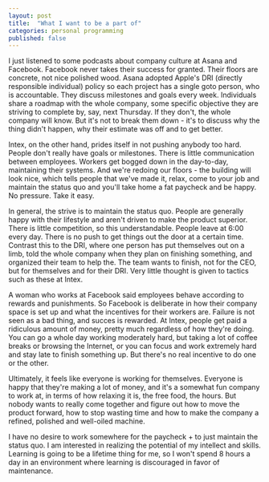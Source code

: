 ```yaml
---
layout: post
title:  "What I want to be a part of"
categories: personal programming
published: false
---
```


I just listened to some podcasts about company culture at Asana and Facebook. Facebook never takes their success for granted. Their floors are concrete, not nice polished wood. Asana adopted Apple's DRI (directly responsible individual) policy so each project has a single goto person, who is accountable. They discuss milestones and goals every week. Individuals share a roadmap with the whole company, some specific objective they are striving to complete by, say, next Thursday. If they don't, the whole company will know. But it's not to break them down - it's to discuss why the thing didn't happen, why their estimate was off and to get better.

Intex, on the other hand, prides itself in not pushing anybody too hard. People don't really have goals or milestones. There is little communication between employees. Workers get bogged down in the day-to-day, maintaining their systems. And we're redoing our floors - the building will look nice, which tells people that we've made it, relax, come to your job and maintain the status quo and you'll take home a fat paycheck and be happy. No pressure. Take it easy. 

In general, the strive is to maintain the status quo. People are generally happy with their lifestyle and aren't driven to make the product superior. There is little competition, so this understandable. People leave at 6:00 every day. There is no push to get things out the door at a certain time. Contrast this to the DRI, where one person has put themselves out on a limb, told the whole company when they plan on finishing something, and organized their team to help the. The team wants to finish, not for the CEO, but for themselves and for their DRI. Very little thought is given to tactics such as these at Intex.

A woman who works at Facebook said employees behave according to rewards and punishments. So Facebook is deliberate in how their company space is set up and what the incentives for their workers are. Failure is not seen as a bad thing, and succes is rewarded. At Intex, people get paid a ridiculous amount of money, pretty much regardless of how they're doing. You can go a whole day working moderately hard, but taking a lot of coffee breaks or browsing the Internet, or you can focus and work extremely hard and stay late to finish something up. But there's no real incentive to do one or the other.

Ultimately, it feels like everyone is working for themselves. Everyone is happy that they're making a lot of money, and it's a somewhat fun company to work at, in terms of how relaxing it is, the free food, the hours. But nobody wants to really come together and figure out how to move the product forward, how to stop wasting time and how to make the company a refined, polished and well-oiled machine.

I have no desire to work somewhere for the paycheck + to just maintain the status quo. I am interested in realizing the potential of my intellect and skills. Learning is going to be a lifetime thing for me, so I won't spend 8 hours a day in an environment where learning is discouraged in favor of maintenance. 